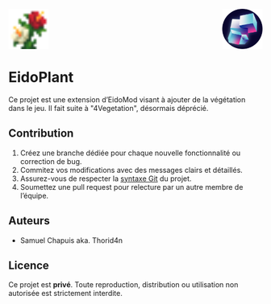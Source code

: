 <p align="left" style="display: flex; justify-content: space-between; align-items: center;">
	<img src="src/main/resources/assets/eidomod/textures/block/hibiscus_4.png" alt="Image 2" height="80">
	<img src="doc/logo.png" alt="Image 1" height="80">
</p>

# EidoPlant
Ce projet est une extension d’EidoMod visant à ajouter de la végétation dans le jeu.
Il fait suite à "4Vegetation", désormais déprécié.

## Contribution
1. Créez une branche dédiée pour chaque nouvelle fonctionnalité ou correction de bug.
2. Commitez vos modifications avec des messages clairs et détaillés.
3. Assurez-vous de respecter la [syntaxe Git](doc/gitSyntax.md) du projet.
4. Soumettez une pull request pour relecture par un autre membre de l’équipe.

## Auteurs
- Samuel Chapuis aka. Thorid4n

## Licence
Ce projet est **privé**. Toute reproduction, distribution ou utilisation non autorisée est strictement interdite.